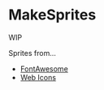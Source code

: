 # MakeSprites

WIP

Sprites from...

- [FontAwesome](https://fontawesome.com/icons?d=gallery&s=brands,regular,solid&m=free)
- [Web Icons](https://getbootstrapadmin.com/remark/base/uikit/icons/web-icons.html)
